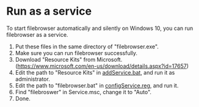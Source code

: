 # Run as a service
To start filebrowser automatically and silently on Windows 10, you can run filebrowser as a service.

1. Put these files in the same directory of "filebrowser.exe".
2. Make sure you can run filebrowser successfully.
3. Download "Resource Kits" from Microsoft. (https://www.microsoft.com/en-us/download/details.aspx?id=17657)
4. Edit the path to "Resource Kits" in [addService.bat](addService.bat), and run it as administrator.
5. Edit the path to "filebrowser.bat" in [configService.reg](configService.reg), and run it.
6. Find "filebroswer" in  Service.msc, change it to "Auto".
7. Done.
